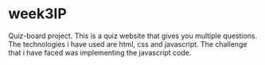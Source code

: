 # week3IP
Quiz-board project.
This is a quiz website that gives you multiple questions.
The technologies i have used are html, css and javascript.
The challenge that i have faced was implementing the javascript code.
